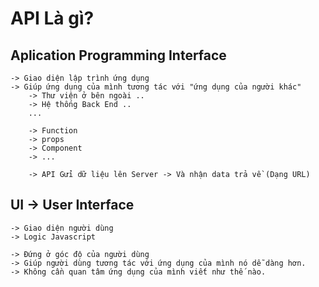 # API Là gì? 

## Aplication Programming Interface
    -> Giao diện lập trình ứng dụng
    -> Giúp ứng dụng của mình tương tác với "ứng dụng của người khác"
        -> Thư viện ở bên ngoài ..
        -> Hệ thống Back End ..
        ...

        -> Function
        -> props
        -> Component 
        -> ...

        -> API Gửi dữ liệu lên Server -> Và nhận data trả về (Dạng URL)

## UI -> User Interface 
    -> Giao diện người dùng 
    -> Logic Javascript

    -> Đứng ở góc độ của người dùng
    -> Giúp người dùng tương tác với ứng dụng của mình nó dễ dàng hơn.
    -> Không cần quan tâm ứng dụng của mình viết như thế nào. 